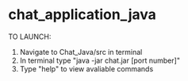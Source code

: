 # chat_application_java

TO LAUNCH:

1. Navigate to Chat_Java/src in terminal
2. In terminal type "java -jar chat.jar [port number]"
3. Type "help" to view avaliable commands
